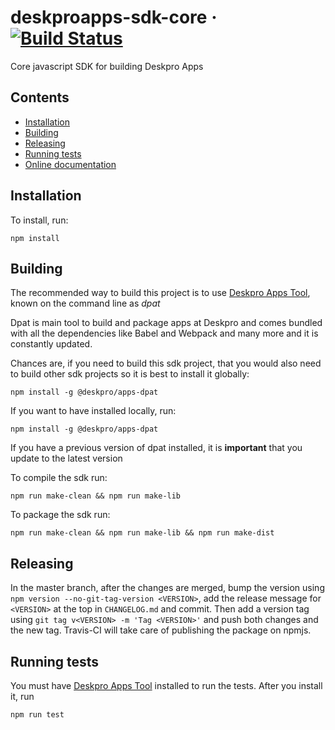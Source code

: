 # deskproapps-sdk-core &middot; [![Build Status](https://travis-ci.org/deskpro/apps-sdk-core.svg?branch=master)](https://travis-ci.org/deskpro/apps-sdk-core)

Core javascript SDK for building Deskpro Apps

## Contents
- [Installation](#installation)
- [Building](#building)
- [Releasing](#releasing)
- [Running tests](#running-tests)
- [Online documentation](https://deskpro.github.io/apps-sdk-core/)

## Installation
    
To install, run:
    
    npm install
    
## Building

The recommended way to build this project is to use [Deskpro Apps Tool](https://github.com/deskpro/apps-dpat), known on the command line as *dpat*

Dpat is main tool to build and package apps at Deskpro and comes bundled with all the dependencies like Babel and Webpack and many more and it is constantly updated.

Chances are, if you need to build this sdk project, that you would also need to build other sdk projects so it is 
best to install it globally:
 
    npm install -g @deskpro/apps-dpat 

If you want to have installed locally, run:

    npm install -g @deskpro/apps-dpat 
     
If you have a previous version of dpat installed, it is **important** that you update to the latest version     

To compile the sdk run:

    npm run make-clean && npm run make-lib      
    
To package the sdk run:
    
    npm run make-clean && npm run make-lib && npm run make-dist

## Releasing

In the master branch, after the changes are merged, bump the version using `npm version --no-git-tag-version <VERSION>`,  add the release message for `<VERSION>` at the top in `CHANGELOG.md` and commit. 
Then add a version tag using `git tag v<VERSION> -m 'Tag <VERSION>'` and push both changes and the new tag. Travis-CI will take care of publishing the package on npmjs.    

## Running tests

You must have [Deskpro Apps Tool](https://github.com/deskpro/apps-dpat) installed to run the tests. After you install it, run 
 
    npm run test 